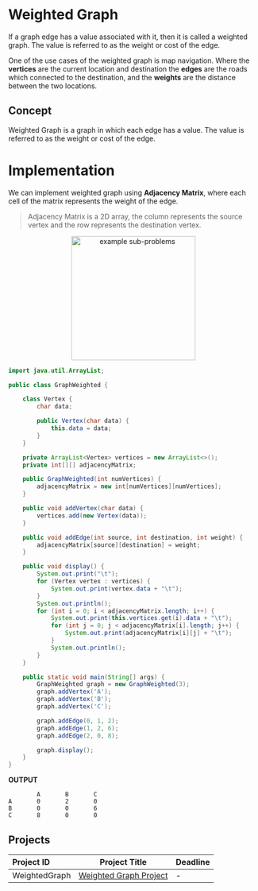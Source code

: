 # Weighted Graph
<!-- Here I give a real-life example of a weighted graph -->
If a graph edge has a value associated with it, then it is called a weighted graph. The value is referred to as the weight or cost of the edge.


One of the use cases of the weighted graph is map navigation. Where the **vertices** are the current location and destination the **edges** are the roads which connected to the destination, and the **weights** are the distance between the two locations.


## Concept
<!-- What is the weighted graph? -->
Weighted Graph is a graph in which each edge has a value. The value is referred to as the weight or cost of the edge.

# Implementation
We can implement weighted graph using **Adjacency Matrix**, where each cell of the matrix represents the weight of the edge.

> Adjacency Matrix is a 2D array, the column represents the source vertex and the row represents the destination vertex.


<p align="center" >
<img src="https://github.com/user-attachments/assets/cd76712b-958a-4423-b217-1b3205f8052f" width="250" alt="example sub-problems">
</p>

```java 
import java.util.ArrayList;

public class GraphWeighted {

    class Vertex {
        char data;

        public Vertex(char data) {
            this.data = data;
        }
    }

    private ArrayList<Vertex> vertices = new ArrayList<>();
    private int[][] adjacencyMatrix;

    public GraphWeighted(int numVertices) {
        adjacencyMatrix = new int[numVertices][numVertices];
    }

    public void addVertex(char data) {
        vertices.add(new Vertex(data));
    }

    public void addEdge(int source, int destination, int weight) {
        adjacencyMatrix[source][destination] = weight;
    }

    public void display() {
        System.out.print("\t");
        for (Vertex vertex : vertices) {
            System.out.print(vertex.data + "\t");
        }
        System.out.println();
        for (int i = 0; i < adjacencyMatrix.length; i++) {
            System.out.print(this.vertices.get(i).data + "\t");
            for (int j = 0; j < adjacencyMatrix[i].length; j++) {
                System.out.print(adjacencyMatrix[i][j] + "\t");
            }
            System.out.println();
        }
    }

    public static void main(String[] args) {
        GraphWeighted graph = new GraphWeighted(3);
        graph.addVertex('A');
        graph.addVertex('B');
        graph.addVertex('C');

        graph.addEdge(0, 1, 2);
        graph.addEdge(1, 2, 6);
        graph.addEdge(2, 0, 8);

        graph.display();
    }
}

```
**OUTPUT**
```
        A       B       C
A       0       2       0
B       0       0       6
C       8       0       0
```
## Projects

Project ID | Project Title | Deadline |
|:-----|:-----------:|:-------------|
|WeightedGraph| [Weighted Graph Project](https://github.com/SAFCSP-Team/weighted-graph-project/tree/main) | - | 

